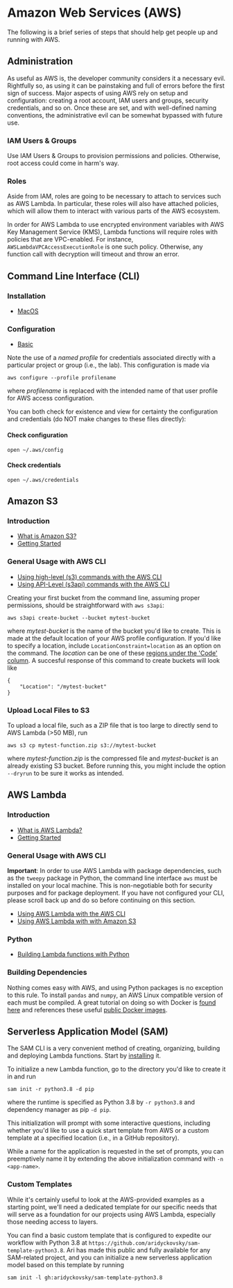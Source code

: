 # Amazon Web Services (AWS)

The following is a brief series of steps that should help get people up and
running with AWS. 
## Administration

As useful as AWS is, the developer community considers it a necessary evil.
Rightfully so, as using it can be painstaking and full of errors before the 
first sign of success. Major aspects of using AWS rely on setup and
configuration: creating a root account, IAM users and groups, security
credentials, and so on. Once these are set, and with well-defined naming
conventions, the administrative evil can be somewhat bypassed with future use.

### IAM Users & Groups

Use IAM Users & Groups to provision permissions and policies. Otherwise, root
access could come in harm's way.

### Roles

Aside from IAM, roles are going to be necessary to attach to services such as
AWS Lambda. In particular, these roles will also have attached policies, which
will allow them to interact with various parts of the AWS ecosystem.

In order for AWS Lambda to use encrypted environment variables with AWS Key
Management Service (KMS), Lambda functions will require roles with policies
that are VPC-enabled. For instance, `AWSLambdaVPCAccessExecutionRole` is one
such policy. Otherwise, any function call with decryption will timeout and
throw an error.

## Command Line Interface (CLI)

### Installation

- [MacOS](https://docs.aws.amazon.com/cli/latest/userguide/install-cliv2-mac.html)

### Configuration

- [Basic](https://docs.aws.amazon.com/cli/latest/userguide/cli-configure-quickstart.html)

Note the use of a _named profile_ for credentials associated directly with
a particular project or group (i.e., the lab). This configuration is made via

```
aws configure --profile profilename
```

where _profilename_ is replaced with the intended name of that user profile for
AWS access configuration.

You can both check for existence and view for certainty the configuration and
credentials (do NOT make changes to these files directly):

#### Check configuration

```
open ~/.aws/config
```

#### Check credentials

```
open ~/.aws/credentials
```

## Amazon S3

### Introduction

- [What is Amazon S3?](https://docs.aws.amazon.com/AmazonS3/latest/dev/Welcome.html)
- [Getting Started](https://docs.aws.amazon.com/AmazonS3/latest/gsg/GetStartedWithS3.html)

### General Usage with AWS CLI

- [Using high-level (s3) commands with the AWS CLI](https://docs.aws.amazon.com/cli/latest/userguide/cli-services-s3-commands.html)
- [Using API-Level (s3api) commands with the AWS CLI](https://docs.aws.amazon.com/cli/latest/userguide/cli-services-s3-apicommands.html)

Creating your first bucket from the command line, assuming proper permissions,
should be straightforward with `aws s3api`:

```
aws s3api create-bucket --bucket mytest-bucket
```

where _mytest-bucket_ is the name of the bucket you'd like to create. This is
made at the default location of your AWS profile configuration. If you'd like
to specify a location, include `LocationConstraint=location` as an option on
the command. The _location_ can be one of these 
[regions under the 'Code' column](https://docs.aws.amazon.com/general/latest/gr/rande.html#regional-endpoints). A succesful response of this command to create buckets will look like

```
{
    "Location": "/mytest-bucket"
}
```

### Upload Local Files to S3

To upload a local file, such as a ZIP file that is too large to directly send
to AWS Lambda (>50 MB), run

```
aws s3 cp mytest-function.zip s3://mytest-bucket
```

where *mytest-function.zip* is the compressed file and *mytest-bucket* is an
already existing S3 bucket. Before running this, you might include the option
`--dryrun` to be sure it works as intended.

## AWS Lambda

### Introduction

- [What is AWS Lambda?](https://docs.aws.amazon.com/lambda/latest/dg/welcome.html)
- [Getting Started](https://docs.aws.amazon.com/lambda/latest/dg/getting-started.html)

### General Usage with AWS CLI

**Important**: In order to use AWS Lambda with package dependencies, such as
the `tweepy` package in Python, the command line interface `aws` must be installed on your
local machine. This is non-negotiable both for security purposes and for
package deployment. If you have not configured your CLI, please scroll back up
and do so before continuing on this section.

- [Using AWS Lambda with the AWS CLI](https://docs.aws.amazon.com/lambda/latest/dg/gettingstarted-awscli.html)
- [Using AWS Lambda with with Amazon S3](https://docs.aws.amazon.com/lambda/latest/dg/with-s3-example.html)

### Python

- [Building Lambda functions with Python](https://docs.aws.amazon.com/lambda/latest/dg/lambda-python.html)

### Building Dependencies

Nothing comes easy with AWS, and using Python packages is no exception to this
rule. To install `pandas` and `numpy`, an AWS Linux compatible version of each
must be compiled. A great tutorial on doing so with Docker is [found here](https://blog.alloy.co/deploying-aws-lambda-layers-with-pandas-for-data-science-38fe37a44a81)
and references these useful [public Docker images](https://github.com/lambci/docker-lambda).

## Serverless Application Model (SAM)

The SAM CLI is a very convenient method of creating, organizing, building and
deploying Lambda functions. Start by [installing](https://docs.aws.amazon.com/serverless-application-model/latest/developerguide/serverless-sam-cli-install.html) it.

To initialize a new Lambda function, go to the directory you'd like to create
it in and run

```
sam init -r python3.8 -d pip
```

where the runtime is specified as Python 3.8 by `-r python3.8` and dependency manager as pip `-d pip`.

This initialization will prompt with some interactive questions, including
whether you'd like to use a quick start template from AWS or a custom template
at a specified location (i.e., in a GitHub repository).

While a name for the application is requested in the set of prompts, you can
preemptively name it by extending the above initialization command with `-n
<app-name>`.

### Custom Templates

While it's certainly useful to look at the AWS-provided examples as a starting
point, we'll need a dedicated template for our specific needs that will serve
as a foundation for our projects using AWS Lambda, especially those needing
access to layers.

You can find a basic custom template that is configured to expedite our
workflow with Python 3.8 at `https://github.com/aridyckovsky/sam-template-python3.8`.
Ari has made this public and fully available for any SAM-related project, and
you can initialize a new serverless application model based on this template by running

```
sam init -l gh:aridyckovsky/sam-template-python3.8
```


